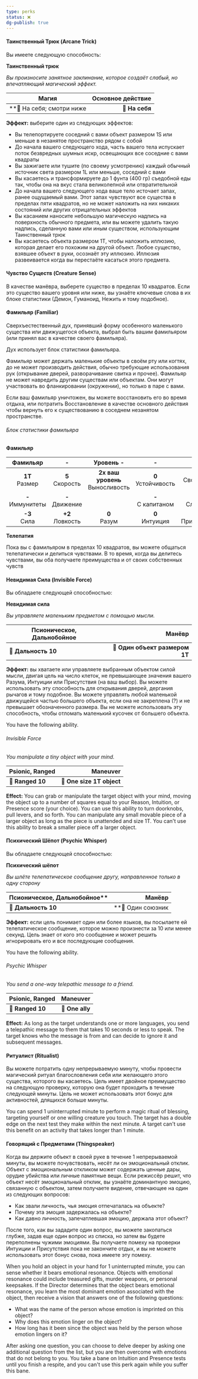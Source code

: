 ```yaml
---
type: perks
status: ❌
dg-publish: true
---
```

#### Таинственный Трюк (Arcane Trick)

Вы имеете следующую способность:

**Таинственный трюк**

*Вы произносите занятное заклинание, которое создаёт слабый, но впечатляющий магический эффект.*


| **Магия**                 | Основное действие |
| ------------------------- | ----------------: |
| **📏 На себя; смотри ниже |    **🎯 На себя** |
**Эффект:** выберите один из следующих эффектов:

- Вы телепортируете соседний с вами объект размером 1S или меньше в незанятое пространство рядом с собой
- До начала вашего следующего хода, часть вашего тела испускает поток безвредных шумных искр, освещающих все соседние с вами квадраты
- Вы зажигаете или тушите (по своему усмотрению) каждый обычный источник света размером 1L или меньше, соседний с вами
- Вы касаетесь и трансформируете до 1 фунта (400 гр) съедобной еды так, чтобы она на вкус стала великолепной или отвратительной
- До начала вашего следующего хода ваше тело источает запах, ранее ощущаемый вами. Этот запах чувствуют все существа в пределах пяти квадратов, но не может наложить на них никаких состояний или других отрицательных эффектов
- Вы касанием наносите небольшую магическую надпись на поверхность обычного предмета, или вы можете удалить такую надпись, сделанную вами или иным существом, использующим Таинственный трюк
- Вы касаетесь объекта размером 1T, чтобы наложить иллюзию, которая делает его похожим на другой объект. Любое существо, взявшее объект в руки, осознаёт эту иллюзию. Иллюзия развеивается когда вы перестаёте касаться этого предмета.

#### Чувство Существ (Creature Sense)

В качестве манёвра, выберете существо в пределах 10 квадратов. Если это существо вашего уровня или ниже, вы узнаёте ключевые слова в их блоке статистики (Демон, Гуманоид, Нежить и тому подобное).

#### Фамильяр (Familiar)

Сверхъестественный дух, принявший форму особенного маленького существа или движущегося объекта, выбрал быть вашим фамильяром (или принял вас в качестве своего фамильяра).

Дух использует блок статистики фамильяра.

Фамильяр может держать маленькие объекты в своём рту или когтях, до не может производить действия, обычно требующие использования рук (открывание дверей, разворачивание свитка и прочее). Фамильяр не может навредить другим существам или объектам. Они могут участвовать во фланкировании (окружении), но только в паре с вами.

Если ваш фамильяр уничтожен, вы можете восстановить его во время отдыха, или потратить Восстановление в качестве основного действия чтобы вернуть его к существованию в соседнем незанятом пространстве. 
###### Блок статистики фамильяра

**Фамильяр**

|       Фамильяр        |          -           |              Уровень -               |            -            |           EV -            |
| :-------------------: | :------------------: | :----------------------------------: | :---------------------: | :-----------------------: |
|  **1T**<br/> Размер   | **5**<br/> Скорость  | **2x ваш уровень**<br/> Выносливость | **0**<br/> Устойчивость | **-**<br/> Свободный удар |
| **-**<br/> Иммунитеты | **-**<br/> Движение  |                                      | **-**<br/> С капитаном  |    **-**<br/> Слабости    |
|   **-3**<br/> Сила    | **+2**<br/> Ловкость |           **0**<br/> Разум           |   **0**<br/> Интуиция   |  **+1**<br/> Присутствие  |

**Телепатия**

Пока вы с фамильяром в пределах 10 квадратов, вы можете общаться телепатически и делиться чувствами. В то время, когда вы делитесь чувствами, вы оба  получаете преимущества и от своих собственных чувств

#### Невидимая Сила (Invisible Force)


Вы обладаете следующей способностью:

**Невидимая сила**

*Вы управляете маленьким предметом с помощью мысли.*

| **Псионическое, Дальнобойное** |                         Манёвр |
| ------------------------------ | -----------------------------: |
| **📏 Дальность 10**            | **🎯 Один объект размером 1T** |

**Эффект:** вы хватаете или управляете выбранным объектом силой мысли, двигая цель на число клеток, не превышающее значения вашего Разума, Интуиции или Присутствия (на ваш выбор). Вы можете использовать эту способность для открывания дверей, дергания рычагов и тому подобное. Вы можете управлять любой маленькой движущейся частью большего объекта, если она не закреплена (?) и не превышает обозначенного размера. Вы не можете использовать эту способность, чтобы отломать маленький кусочек от большего объекта.

You have the following ability.

###### Invisible Force

*You manipulate a tiny object with your mind.*

| **Psionic, Ranged** |              **Maneuver** |
| ------------------- | ------------------------: |
| **📏 Ranged 10**    | **🎯 One size 1T object** |

**Effect:** You can grab or manipulate the target object with your mind, moving the object up to a number of squares equal to your Reason, Intuition, or Presence score (your choice). You can use this ability to turn doorknobs, pull levers, and so forth. You can manipulate any small movable piece of a larger object as long as the piece is unattended and size 1T. You can't use this ability to break a smaller piece off a larger object.



#### Психический Шёпот (Psychic Whisper)

Вы обладаете следующей способностью:

**Психический шёпот**

*Вы шлёте телепатическое сообщение другу, направленное только в одну сторону*

| Псионическое, Дальнобойное** |            Манёвр |
| ---------------------------- | ----------------: |
| **📏 Дальность 10**          | **🎯 Один союзник |
**Эффект:** если цель понимает один или более языков, вы посылаете ей телепатическое сообщение, которое можно произнести за 10 или менее  секунд. Цель знает от кого это сообщение и может решить игнорировать его и все последующие сообщения.


You have the following ability.

###### Psychic Whisper

*You send a one-way telepathic message to a friend.*

| **Psionic, Ranged** |    **Maneuver** |
| ------------------- | --------------: |
| **📏 Ranged 10**    | **🎯 One ally** |

**Effect:** As long as the target understands one or more languages, you send a telepathic message to them that takes 10 seconds or less to speak. The target knows who the message is from and can decide to ignore it and subsequent messages.


#### Ритуалист (Ritualist)

Вы можете потратить одну непрерываемую минуту, чтобы провести магический ритуал благословления себя или желающего этого существа, которого вы касаетесь. Цель имеет двойное преимущество на следующую проверку, которую она будет проходить в течение следующей минуты. Цель не может использовать этот бонус для активностей, длящихся больше минуты. 

You can spend 1 uninterrupted minute to perform a magic ritual of blessing, targeting yourself or one willing creature you touch. The target has a double edge on the next test they make within the next minute. A target can't use this benefit on an activity that takes longer than 1 minute.


#### Говорящий с Предметами (Thingspeaker)

Когда вы держите объект в своей руке в течение 1 непрерываемой минуты, вы можете почувствовать, несёт ли он эмоциональный отклик. Объект с эмоциональным откликом может содержать ценные дары, орудие убийства или личные памятные вещи. Если режиссёр решит, что объект несёт эмоциональный отклик, вы узнаёте доминантную эмоцию, связанную с объектом, затем получаете видение, отвечающее на один из следующих вопросов:

- Как звали личность, чья эмоция отпечаталась на объекте?
- Почему эта эмоция задержалась на объекте?
- Как давно личность, запечатлевшая эмоцию, держала этот объект?

После того, как вы зададите один вопрос, вы можете закопаться глубже, задав еще один вопрос из списка, но затем вы будете переполнены чужими эмоциями. Вы получаете помеху на проверки Интуиции и Присутствия пока не закончите отдых, и вы не можете использовать этот бонус снова, пока имеете эту помеху.

When you hold an object in your hand for 1 uninterrupted minute, you can sense whether it bears emotional resonance. Objects with emotional resonance could include treasured gifts, murder weapons, or personal keepsakes. If the Director determines that the object bears emotional resonance, you learn the most dominant emotion associated with the object, then receive a vision that answers one of the following questions:

- What was the name of the person whose emotion is imprinted on this object?
- Why does this emotion linger on the object?
- How long has it been since the object was held by the person whose emotion lingers on it?

After asking one question, you can choose to delve deeper by asking one additional question from the list, but you are then overcome with emotions that do not belong to you. You take a bane on Intuition and Presence tests until you finish a respite, and you can't use this perk again while you suffer this bane.



